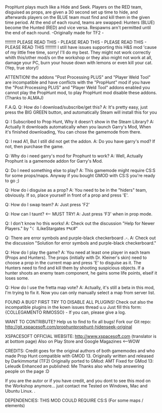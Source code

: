 PropHunt plays much like a Hide and Seek. Players on the RED team, disguised as props, are given a 30 second set up time to hide, and afterwards players on the BLUE team must find and kill them in the given time period. At the end of each round, teams are swapped: Hunters (BLUE) become the Hunted (RED) and vice versa. Respawns arn't permitted until the end of each round. 
-Originally made for TF2 - 

!!!!!!!!! PLEASE READ THIS - PLEASE READ THIS - PLEASE READ THIS - PLEASE READ THIS !!!!!!!!! 
I still have issues supporting this H&S mod 'cause of my little free time, sorry! I'll do my best. 
They might not work correctly whith this/other mod/s on the workshop or they also might not work at all, damage your PC, burn your house down with lemons or even kill your cat. (Yep, true story!) 

ATTENTION! the addons "Post Processing PLUS" and "Player Weld Tool" are incompatible and have conflicts with the "PropHunt" mod if you have the "Post Processing PLUS" and "Player Weld Tool" addons enabled you cannot play the PropHunt mod, 
to play PropHunt mod disable these addons. 
(Thanks to ALMAJ) 

F.A.Q. 
Q: How do I download/subscribe/get this? 
A: It's pretty easy, just press the BIG GREEN button, and automatically Steam will install this for you 

Q: I Subscribed to Prop Hunt, Why it doesn't show in the Steam Library? 
A: Actually It downloads automatically when you launch Garry's Mod, When it's finished downloading, You can chose the gamemode from there. 

Q: I read A1, But I still did not get the addon. 
A: Do you have garry's mod? If not, then purchase the game. 

Q: Why do i need garry's mod for Prophunt to work? 
A: Well, Actually Prophunt is a gamemode addon for Garry's Mod. 

Q: Do I need something else to play? 
A: This gamemode might require CS:S for some props/maps. Anyway if you bought GMOD with CS:S you're ready to go ;) 

Q: How do i disguise as a prop? 
A: You need to be in the "hiders" team, obviously. If so, place yourself in front of a prop and press 'E'. 

Q: How do I swap team? 
A: Just press 'F2' 

Q: How can I taunt? <-- MUST TRY! 
A: Just press 'F3' when in prop mode. 

Q: I don't know ho this works! 
A: Check out the discussion "Help for Newer Players." by "☾ ILikeStargates ٣٩٤#" 

Q: There are error symbols and purple-black checkerboard .-. 
A: Check out the discussion "Solution for error symbols and purple-black checkerboard." 

Q: How do I play the game? 
A: You need at least one player in each team (Props and Hunters). The props (initially with Dr. Kleiner's skin) need to choose a prop in the current map and press 'E' to disguise as it. The Hunters need to find and kill them by shooting suspicious objects. If a hunter shoots an enemy team component, he gains some life points, elseif it loses some. 

Q: How do I use the fretta map vote? 
A: Actually, it's still a beta in this mod, I'm trying to fix it. Now you can only manually select a map from server list. 

FOUND A BUG? 
FIRST TRY TO DISABLE ALL PLUGINS! Check out also the incompatible plugins in the kown issues thread u.u 
Just fill this form: {COLLEGAMENTO RIMOSSO} - If you can, please give a log. 

WANT TO CONTRIBUTE? 
Help us to find to fix all bugs! 
Fork our Git repo: 
http://git.xspacesoft.com/prophuntprophunt-hidenseek-original 

XSPACESOFT OFFICIAL WEBSITE: 
http://www.xspacesoft.com (translator is at bottom page) 
Also on Play Store and Google Magazines <--WOW 

CREDITS: 
Credit goes for the original authors of both gamemodes and who made Prop Hunt compatible with GMOD 13. 
Originally written and released by Darkimmortal (TF2) 
Originally ported to GMod: AMT 
Fixed for GMod 13: Leleudk 
Enhanced an published: Me 
Thanks also who help answering people on the page :D 

If you are the autor or if you have credit, and you dont to see this mod on the Workshop anymore... just contact me 
Tested on Windows, Mac and Ubuntu Linux. . 

DEPENDENCIES: 
THIS MOD COULD REQUIRE CS:S (For some maps / elements)